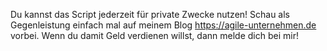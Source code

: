 Du kannst das Script jederzeit für private Zwecke nutzen! Schau als Gegenleistung einfach mal auf meinem Blog https://agile-unternehmen.de vorbei. Wenn du damit Geld verdienen willst, dann melde dich bei mir!
